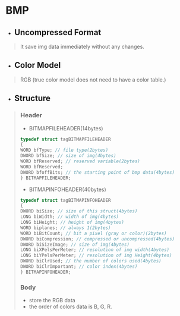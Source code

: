 # BMP
- ## Uncompressed Format  
> It save img data immediately without any changes.

- ## Color Model
> RGB (true color model does not need to have a color table.)

- ## Structure
> ### Header
> - BITMAPFILEHEADER(14bytes)
>```c
> typedef struct tagBITMAPFILEHEADER
> {
> WORD bfType; // file type(2bytes)
> DWORD bfSize; // size of img(4bytes)
> WORD bfReserved; // reserved variable(2bytes)
> WORD bfReserved;
> DWORD bfoffBits; // the starting point of bmp data(4bytes)
> } BITMAPFILEHEADER;
> ```
> - BITMAPINFOHEADER(40bytes)
> ```c
> typedef struct tagBITMAPINFOHEADER
> {
> DWORD biSize; // size of this struct(4bytes)
> LONG biWidth; // width of img(4bytes)
> LONG biHeight; // height of img(4bytes)
> WORD biplanes; // always 1(2bytes)
> WORD biBitCount; // bit a pixel (gray or color)(2bytes)
> DWORD biCompression; // compressed or uncompressed(4bytes)
> DWORD biSizeImage; // size of img(4bytes)
> LONG biXPelsPerMeter; // resolution of img width(4bytes)
> LONG biYPelsPerMeter; // resolution of img Height(4bytes)
> DWORD biClrUsed; // the number of colors used(4bytes)
> DWORD biClrImportant; // color index(4bytes)
> } BITMAPINFOHEADER;
> ```
> ### Body
> - store the RGB data
> - the order of colors data is B, G, R.
